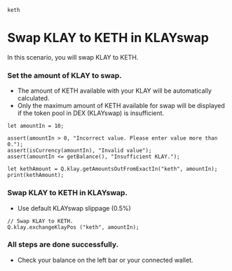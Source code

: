 ```meta-Currency
keth
```

# Swap KLAY to KETH in KLAYswap

In this scenario, you will swap KLAY to KETH.

### Set the amount of KLAY to swap.

- The amount of KETH available with your KLAY will be automatically calculated.
- Only the maximum amount of KETH available for swap will be displayed if the token pool in DEX (KLAYswap) is insufficient.

```input-Dynamic KLAY
let amountIn = 10;
```

```input-Verify
assert(amountIn > 0, "Incorrect value. Please enter value more than 0.");
assert(isCurrency(amountIn), "Invalid value");
assert(amountIn <= getBalance(), "Insufficient KLAY.");
```

```output-Dynamic KETH
let kethAmount = Q.klay.getAmountsOutFromExactIn("keth", amountIn);
print(kethAmount);
```

### Swap KLAY to KETH in KLAYswap.

- Use default KLAYswap slippage (0.5%)

```taster
// Swap KLAY to KETH.
Q.klay.exchangeKlayPos ("keth", amountIn);
```

### All steps are done successfully.

- Check your balance on the left bar or your connected wallet.
